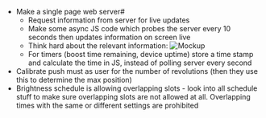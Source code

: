 - Make a single page web server#
 	- Request information from server for live updates
	- Make some async JS code which probes the server every 10 seconds then updates information on screen live
	- Think hard about the relevant information: ![Mockup](sketch.png)
	- For timers (boost time remaining, device uptime) store a time stamp and calculate the time in JS, instead of polling server every second
- Calibrate push must as user for the number of revolutions (then they use this to determine the max position)
- Brightness schedule is allowing overlapping slots - look into all schedule stuff to make sure overlapping slots are not allowed at all. Overlapping times with the same or different settings are prohibited
